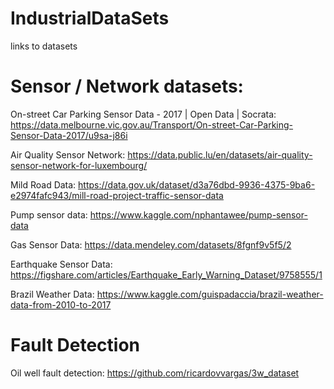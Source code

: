 # IndustrialDataSets
links to datasets

# Sensor / Network datasets:

On-street Car Parking Sensor Data - 2017 | Open Data | Socrata: https://data.melbourne.vic.gov.au/Transport/On-street-Car-Parking-Sensor-Data-2017/u9sa-j86i

Air Quality Sensor Network: https://data.public.lu/en/datasets/air-quality-sensor-network-for-luxembourg/

Mild Road Data: https://data.gov.uk/dataset/d3a76dbd-9936-4375-9ba6-e2974fafc943/mill-road-project-traffic-sensor-data

Pump sensor data: https://www.kaggle.com/nphantawee/pump-sensor-data

Gas Sensor Data: https://data.mendeley.com/datasets/8fgnf9v5f5/2

Earthquake Sensor Data: https://figshare.com/articles/Earthquake_Early_Warning_Dataset/9758555/1

Brazil Weather Data: https://www.kaggle.com/guispadaccia/brazil-weather-data-from-2010-to-2017


# Fault Detection

Oil well fault detection: https://github.com/ricardovvargas/3w_dataset

